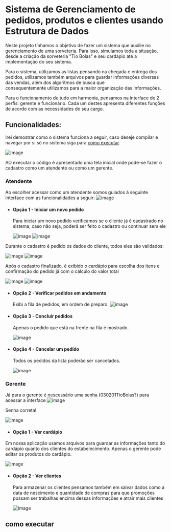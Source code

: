 # Sistema de Gerenciamento de pedidos, produtos e clientes usando Estrutura de Dados 

Neste projeto tínhamos o objetivo de fazer um sistema que auxilie no gerenciamento de uma sorveteria.
Para isso, simulamos toda a situação, desde a criação da sorveteria "Tio Bolas" e seu cardapio até a implementação do seu sistema.

Para o sistema, utilizamos as listas pensando na chegada e entrega dos pedidos, utilizamos também arquivos para guardar informações diversas das vendas, além dos algoritmos de busca que consequentemente utilizamos para a maior organização das informações.

Para o funcionamento de tudo em harmonia, pensamos na interface de 2 perfis: gerente e funcionário. Cada um destes apresenta diferentes funções de acordo com as necessidades do seu cargo.

## Funcionalidades:
Irei demostrar como o sistema funciona a seguir, caso deseje compilar e navegar por si só no sistema siga para [como executar](#como-executar)

![image](https://github.com/user-attachments/assets/5771841f-e89f-48a1-afc3-64530cadc93e)

AO executar o código é apresentado uma tela inicial onde pode-se fazer o cadastro como um atendente ou como um gerente. 

### Atendente

Ao escolher acessar como um atendente somos guiados à seguinte interface com as funcionalidades a seguir:
![image](https://github.com/user-attachments/assets/0d0736ad-f507-4395-bb46-7b4df89d13ce)

- #### Opção 1 - Iniciar um novo pedido

  Para iniciar um novo pedido verificamos se o cliente já é cadastrado no sistema, caso não seja, poderá ser feito o cadastro ou continuar sem ele

  ![image](https://github.com/user-attachments/assets/1c39b9f8-ad92-49e8-b0c2-b948eaa709f3)  ![image](https://github.com/user-attachments/assets/65da5d7c-fabd-4600-95cc-56d218fa20eb)

Durante o cadastro é pedido os dados do cliente, todos eles são validados:

![image](https://github.com/user-attachments/assets/b5c06199-9019-42e5-98cd-771b901d97ad)
![image](https://github.com/user-attachments/assets/0685b567-4d81-4c51-8eab-c69670d02196)

Após o cadastro finalizado, é exibido o cardápio para escolha dos itens e confirmação do pedido já com o calculo do valor total

![image](https://github.com/user-attachments/assets/e3f99c07-8300-4c2e-9461-2de87b45e00c)  ![image](https://github.com/user-attachments/assets/6886fff9-2029-4eb6-a084-a829872b7940)

- #### Opção 2 - Verificar pedidos em andamento

  Exibi a fila de pedidos, em ordem de preparo.
  ![image](https://github.com/user-attachments/assets/dc886127-1dd8-4313-b472-b576cb3f8f87)
- #### Opção 3 - Concluir pedidos

  Apenas o pedido que está na frente na fila é mostrado.
  
  ![image](https://github.com/user-attachments/assets/2c7d0e9c-6020-4196-97ec-265219b5e384)
- #### Opção 4 - Cancelar um pedido

  Todos os pedidos da lista poderão ser cancelados.

  ![image](https://github.com/user-attachments/assets/eb27928e-4286-4e96-a1a2-1613a2243e33)

### Gerente

Já para o gerente é nescessário uma senha (030201TioBolas?) para acessar a interface 
![image](https://github.com/user-attachments/assets/7de449df-08d7-4cd7-a556-43c3bf4ea867)

Senha correta! 

![image](https://github.com/user-attachments/assets/fa6ef3f8-efff-4002-904e-d3201bf14fed)

- #### Opção 1 - Ver cardápio
 Em nossa aplicação usamos arquivos para guardar as informações tanto do cardápio quanto dos clientes do estabelecimento. Apenas o gerente pode editar os produtos do cardápio.

 ![image](https://github.com/user-attachments/assets/086ec8de-fea3-4ae0-be69-11482675a185)

- #### Opção 2 - Ver clientes
  Para armazenar os clientes pensamos também em salvar dados como a data de nescimento e quantidade de compras para que promoções possam ser trabalhas encima dessas informações e atrair mais clientes
  
  ![image](https://github.com/user-attachments/assets/53c3cde2-749a-4faa-a326-c72a829baf0f)

## como executar
